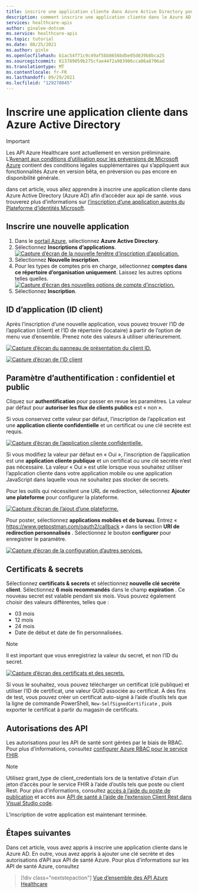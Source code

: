 ```yaml
---
title: inscrire une application cliente dans Azure Active Directory pour les api de santé Azure
description: comment inscrire une application cliente dans le Azure AD et comment ajouter une clé secrète et des autorisations d’api aux api de santé Azure
services: healthcare-apis
author: ginalee-dotcom
ms.service: healthcare-apis
ms.topic: tutorial
ms.date: 08/25/2021
ms.author: ginle
ms.openlocfilehash: b1ac54f71c9c49af5bb8656bdbe05d639b8bca25
ms.sourcegitcommit: 613789059b275cfae44f2a983906cca06a8706ad
ms.translationtype: MT
ms.contentlocale: fr-FR
ms.lasthandoff: 09/29/2021
ms.locfileid: "129278045"
---
```

# <a name="register-a-client-application-in-azure-active-directory"></a>Inscrire une application cliente dans Azure Active Directory

> [!IMPORTANT]
> Les API Azure Healthcare sont actuellement en version préliminaire. L’[Avenant aux conditions d’utilisation pour les préversions de Microsoft Azure](https://azure.microsoft.com/support/legal/preview-supplemental-terms/) contient des conditions légales supplémentaires qui s’appliquent aux fonctionnalités Azure en version bêta, en préversion ou pas encore en disponibilité générale.

dans cet article, vous allez apprendre à inscrire une application cliente dans Azure Active Directory (Azure AD) afin d’accéder aux api de santé. vous trouverez plus d’informations sur [l’inscription d’une application auprès du Plateforme d’identités Microsoft](../active-directory/develop/quickstart-register-app.md).

## <a name="register-a-new-application"></a>Inscrire une nouvelle application

1. Dans le [portail Azure](https://portal.azure.com), sélectionnez **Azure Active Directory**.
2. Sélectionnez **Inscriptions d’applications**.
[![Capture d’écran de la nouvelle fenêtre d’inscription d’application. ](media/register-application-one.png) ](media/register-application-one.png#lightbox)
3. Sélectionnez **Nouvelle inscription**.
4. Pour les types de comptes pris en charge, sélectionnez **comptes dans ce répertoire d’organisation uniquement**. Laissez les autres options telles quelles.
[![Capture d’écran des nouvelles options de compte d’inscription. ](media/register-application-two.png) ](media/register-application-two.png#lightbox)
5. Sélectionnez **Inscription**.

## <a name="application-id-client-id"></a>ID d’application (ID client)

Après l’inscription d’une nouvelle application, vous pouvez trouver l’ID de l’application (client) et l’ID de répertoire (locataire) à partir de l’option de menu vue d’ensemble. Prenez note des valeurs à utiliser ultérieurement.

[![Capture d’écran du panneau de présentation du client ID. ](media/register-application-three.png) ](media/register-application-three.png#lightbox)

[![Capture d’écran de l’ID ](media/register-application-four.png) client ](media/register-application-four.png#lightbox)

## <a name="authentication-setting-confidential-vs-public"></a>Paramètre d’authentification : confidentiel et public

Cliquez sur **authentification** pour passer en revue les paramètres. La valeur par défaut pour **autoriser les flux de clients publics** est « non ».

Si vous conservez cette valeur par défaut, l’inscription de l’application est une **application cliente confidentielle** et un certificat ou une clé secrète est requis.

[![Capture d’écran de l’application cliente confidentielle. ](media/register-application-five.png) ](media/register-application-five.png#lightbox)

Si vous modifiez la valeur par défaut en « Oui », l’inscription de l’application est une **application cliente publique** et un certificat ou une clé secrète n’est pas nécessaire. La valeur « Oui » est utile lorsque vous souhaitez utiliser l’application cliente dans votre application mobile ou une application JavaScript dans laquelle vous ne souhaitez pas stocker de secrets.

Pour les outils qui nécessitent une URL de redirection, sélectionnez **Ajouter une plateforme** pour configurer la plateforme.

[![Capture d’écran de l’ajout d’une plateforme. ](media/register-application-five-alpha.png) ](media/register-application-five-alpha.png#lightbox)

Pour poster, sélectionnez **applications mobiles et de bureau**. Entrez « https://www.getpostman.com/oauth2/callback » dans la section **URI de redirection personnalisés** . Sélectionnez le bouton **configurer** pour enregistrer le paramètre.

[![Capture d’écran de la configuration d’autres services. ](media/register-application-five-bravo.png) ](media/register-application-five-bravo.png#lightbox)

## <a name="certificates--secrets"></a>Certificats & secrets

Sélectionnez **certificats & secrets** et sélectionnez **nouvelle clé secrète client**. Sélectionnez **6 mois recommandés** dans le champ **expiration** . Ce nouveau secret est valable pendant six mois. Vous pouvez également choisir des valeurs différentes, telles que :
 
* 03 mois
* 12 mois
* 24 mois
* Date de début et date de fin personnalisées.

>[!NOTE]
>Il est important que vous enregistriez la valeur du secret, et non l’ID du secret.

[![Capture d’écran des certificats et des secrets. ](media/register-application-six.png) ](media/register-application-six.png#lightbox)

Si vous le souhaitez, vous pouvez télécharger un certificat (clé publique) et utiliser l’ID de certificat, une valeur GUID associée au certificat. À des fins de test, vous pouvez créer un certificat auto-signé à l’aide d’outils tels que la ligne de commande PowerShell, `New-SelfSignedCertificate` , puis exporter le certificat à partir du magasin de certificats.

## <a name="api-permissions"></a>Autorisations des API

Les autorisations pour les API de santé sont gérées par le biais de RBAC. Pour plus d’informations, consultez [configurer Azure RBAC pour le service FHIR](./fhir/configure-azure-rbac-for-fhir.md).

>[!NOTE]
>Utilisez grant_type de client_credentials lors de la tentative d’otain d’un jeton d’accès pour le service FHIR à l’aide d’outils tels que poste ou client Rest. Pour plus d’informations, consultez [accès à l’aide du poste de publication](use-postman.md) et accès aux [API de santé à l’aide de l’extension Client Rest dans Visual Studio code](using-rest-client.md).

L’inscription de votre application est maintenant terminée.

## <a name="next-steps"></a>Étapes suivantes

Dans cet article, vous avez appris à inscrire une application cliente dans le Azure AD. En outre, vous avez appris à ajouter une clé secrète et des autorisations d’API aux API de santé Azure. Pour plus d’informations sur les API de santé Azure, consultez

>[!div class="nextstepaction"]
>[Vue d’ensemble des API Azure Healthcare](healthcare-apis-overview.md)
